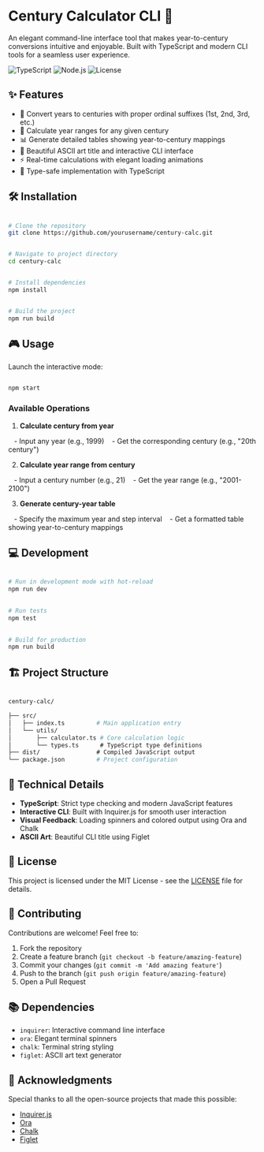 # Century Calculator CLI 🚀
  
An elegant command-line interface tool that makes year-to-century conversions intuitive and enjoyable. Built with TypeScript and modern CLI tools for a seamless user experience.

![TypeScript](https://img.shields.io/badge/TypeScript-5.9-blue?logo=typescript)
![Node.js](https://img.shields.io/badge/Node.js-20.x-green?logo=node.js)
![License](https://img.shields.io/badge/License-MIT-yellow.svg)

## ✨ Features

- 🔄 Convert years to centuries with proper ordinal suffixes (1st, 2nd, 3rd, etc.)
- 📅 Calculate year ranges for any given century
- 📊 Generate detailed tables showing year-to-century mappings
- 🎨 Beautiful ASCII art title and interactive CLI interface
- ⚡ Real-time calculations with elegant loading animations
- 🎯 Type-safe implementation with TypeScript

## 🛠️ Installation

```bash

# Clone the repository
git clone https://github.com/yourusername/century-calc.git


# Navigate to project directory
cd century-calc


# Install dependencies
npm install


# Build the project
npm run build

```

## 🎮 Usage

Launch the interactive mode:

```bash

npm start

```

### Available Operations

1. **Calculate century from year**

   - Input any year (e.g., 1999)
   - Get the corresponding century (e.g., "20th century")

2. **Calculate year range from century**

   - Input a century number (e.g., 21)
   - Get the year range (e.g., "2001-2100")

3. **Generate century-year table**

   - Specify the maximum year and step interval
   - Get a formatted table showing year-to-century mappings

## 💻 Development

```bash

# Run in development mode with hot-reload
npm run dev

  
# Run tests
npm test

  
# Build for production
npm run build

```
  
## 🏗️ Project Structure

```bash

century-calc/

├── src/
│   ├── index.ts         # Main application entry
│   └── utils/
│       ├── calculator.ts # Core calculation logic
│       └── types.ts      # TypeScript type definitions
├── dist/                # Compiled JavaScript output
└── package.json         # Project configuration

```

## 🔧 Technical Details

- **TypeScript**: Strict type checking and modern JavaScript features
- **Interactive CLI**: Built with Inquirer.js for smooth user interaction
- **Visual Feedback**: Loading spinners and colored output using Ora and Chalk
- **ASCII Art**: Beautiful CLI title using Figlet

## 📜 License

This project is licensed under the MIT License - see the [LICENSE](LICENSE) file for details.

## 🤝 Contributing

Contributions are welcome! Feel free to:

1. Fork the repository
2. Create a feature branch (`git checkout -b feature/amazing-feature`)
3. Commit your changes (`git commit -m 'Add amazing feature'`)
4. Push to the branch (`git push origin feature/amazing-feature`)
5. Open a Pull Request

## 📚 Dependencies

- `inquirer`: Interactive command line interface
- `ora`: Elegant terminal spinners
- `chalk`: Terminal string styling
- `figlet`: ASCII art text generator

## 🙏 Acknowledgments

Special thanks to all the open-source projects that made this possible:

- [Inquirer.js](https://github.com/SBoudrias/Inquirer.js)
- [Ora](https://github.com/sindresorhus/ora)
- [Chalk](https://github.com/chalk/chalk)
- [Figlet](https://github.com/patorjk/figlet.js)
  